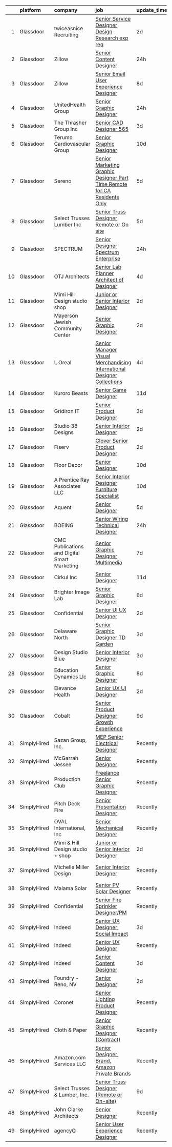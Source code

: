 

|    | platform    | company                                      | job                                                                                                                                                                                                                                                                                                                                                                                                                                                                                                                                                                                                                                                                                                                                                                                                                                                                                                                                                                                                                                                                                                                                                                                                                                                                                                                                                                                                                      | update_time   | location             |
|---:|:------------|:---------------------------------------------|:-------------------------------------------------------------------------------------------------------------------------------------------------------------------------------------------------------------------------------------------------------------------------------------------------------------------------------------------------------------------------------------------------------------------------------------------------------------------------------------------------------------------------------------------------------------------------------------------------------------------------------------------------------------------------------------------------------------------------------------------------------------------------------------------------------------------------------------------------------------------------------------------------------------------------------------------------------------------------------------------------------------------------------------------------------------------------------------------------------------------------------------------------------------------------------------------------------------------------------------------------------------------------------------------------------------------------------------------------------------------------------------------------------------------------|:--------------|:---------------------|
|  1 | Glassdoor   | twiceasnice Recruiting                       | [Senior Service Designer  Design Research exp req ](https://www.glassdoor.com/partner/jobListing.htm?pos=130&ao=1110586&s=58&guid=00000181ec141e11b2bde9c8b5e788ba&src=GD_JOB_AD&t=SR&vt=w&ea=1&cs=1_81e31d77&cb=1657523150933&jobListingId=1007993096743&cpc=1FDE87803EF93CD3&jrtk=3-0-1g7m187mqk26f801-1g7m187n82hs3001-f62953fa4d842000--6NYlbfkN0AIiLXtwtv0BDns9BiY4ItblantFozdL6jLmLxNvS8mvpg6Fqe3Yr-xSIwWveCjPvSXHZCClMyabefYk-ZllP3_mUYNcFJNCmRK4ZCYVOBO-qCX7nWRYahLVI2QMN3sxHMQsftuY66r4NJGe6Q6835tiX0Da1emqWt0B3-ISY9tw6IVCvyOqO6SPGgdIUAty_dJxWkMpVSK03NrVy2zV2CGyND2FIzQbVGgeCjOek3dvKB0L3OB3dUPSTPtIKZAuCb8EyLZziRd9jZ5UJDL4dl7J0vP5QhdheErFsANrs6pH70NvB3s5OaRyQFa-FsqEPPamDvf8CoNlUei5wnUxuCMWtBplJWQvkUYluGS7GpaUuPs2-C_4pCrnutOP-eSFr6T5Njz7D8CKiLeNCoz2YUl6Zk_xV7pryJDsKyeoemJz95Cd3xeFFn3xrqTsB2-tMMb-B6ccLzktWlc0O80Hu7_lbj65MyyGfORFjdoJzyE1sFQrGhrBq2pP5l5KoFWdOZY4JEQGL7OThFsM7tnhkRPFuPOXbobDPPugP1f37OxFA%3D%3D)                                                                                                                                                                                                                                                                                                                                                                                                                                                                                 | 2d            | New York State       |
|  2 | Glassdoor   | Zillow                                       | [Senior Content Designer](https://www.glassdoor.com/partner/jobListing.htm?pos=103&ao=1110586&s=58&guid=00000181ec141e11b2bde9c8b5e788ba&src=GD_JOB_AD&t=SR&vt=w&cs=1_f086bafd&cb=1657523150929&jobListingId=1007995109873&cpc=55FC80EBF760BBE8&jrtk=3-0-1g7m187mqk26f801-1g7m187n82hs3001-7e0573d96616621f--6NYlbfkN0ANMurRYyPEXg08u6OamUd1Mvhk-zhFSGYIZgoJR86UvQ_x0FKK8TrZZD49G3rLjS_PSCruCgnM4dWyi6jvR1FmFzmSxroOVF13OMgvq1PNPjRfutFFeH0vteTKpP84itE-Hf9b_YVYSkFAOIhUA5mZMeXTeUDIgcay0zGiE6DeOxEBk0yo8SBcfFEw4USQerLAj7KjdhN5FZTAJpRoPLn94PygTNDZbK1PNhz6qJDnKa7fg7Wzj_dUlT2O8lC_8s4Na14UJV-2C9otJJTKdh_3S5mhltVUZiYLFIOrXuqOnyDWncrFlSzwmZqZ8lNDrj4pFPRqvrYRyZLs8QOVxpf74oq-GBmDvYZbmygeRaD9yMt6ZAto7PjEJQq3MnysnJjxvXvwoE_GQKFJik5VYimntNCIYnnjU-IA7TnY1jd8heHeQjhP__IU8uuTn4oQpY3dCByrkNQXQw4CW_3RVA4mclc7kdrNB6oMfD4sWrdFD_q326uKcCKUbj0rHGhE5KE1srP-7Ifr5xgmVcbUj5WzHnrRdu7VloMaIAx1eS9M1sJH1dEyKN3D1wu4dVW0XF6BxRp2gVQ9FxR6lD8Ffi6l_gU39h8qfmMVziUUd1-dgA6AqjI4CL_JlXa9MbZeuS_fUCoBxuPFUrAeeIFLtREExt2ZOCJq7y7YeSqXRk_fo7BxAhugtQIU6udUeNZvU1swj4u1jhXnuTlOGMBd31zHJZqlwcVOpIB1NdR9aERQ4eOHBn-pRxJGZTt5WDYmZlQBDo-hNIttjEDbmpJU_BYXKdb7w2iy-gu0H5JgdL1zn5XHWM11ZPGh4jLerY6ih5jwrX32s_r9u5R8EWkQwyFXnS5XsDg_AbkFqvGHoGXfmnfQCmG9D3DAEVNFQ3RprTn1is42_l5SsPDVzlwYInuLAhb9QO4ujnzglVg8_--oCQ%3D%3D)                                                                                                                | 24h           | Seattle, WA          |
|  3 | Glassdoor   | Zillow                                       | [Senior Email User Experience Designer](https://www.glassdoor.com/partner/jobListing.htm?pos=118&ao=1110586&s=58&guid=00000181ec141e11b2bde9c8b5e788ba&src=GD_JOB_AD&t=SR&vt=w&cs=1_5416414f&cb=1657523150932&jobListingId=1007979080441&cpc=8795CF9063CD573D&jrtk=3-0-1g7m187mqk26f801-1g7m187n82hs3001-ba3f6750aa802f40--6NYlbfkN0ANMurRYyPEXg08u6OamUd1Mvhk-zhFSGYIZgoJR86UvYL2v6MoUqae-sD5DnU21vpJD-mHMN10xAyCeArYeS0ODQXUbUf_yi6sNZEGJvlrYvcV1iRwZ0I-aTw-APycus1CobGciV2sKUiOGCvaKMx38yrFcdzefNhymaOUawJ1mpNNzH-D1pbN8KwaUv_0FeNqRlYEfUsjLaHojlJUZN-QKStZnNk575ecM5EDlZR5g2xmjc3J8oikAf-ytj2s6KTKIMd8roGR52rWk1E8u3PLx6zpK8l86FmuSzhDi2bV0FkvGoyD-11TUEaO4isnNgwwh16izB08RwLKUF9XQfyP4V8kOZCecjaB1sxGgj6gl9OmM8DSppVF9JqQboWYZIHdhyHjWSAcH_YxKOQm7bTBc71AYquE1s6FYHDxCQPd0eBi5LuYthoI0Xn-gr8XxCjnJPBSdnGEba4jcNC0E_A6rzJlkc8dYG7B90zKrYedj-Ne5Ibsc2ok9kNcYFRgQdoNgmVEmUGPbn6JGK2alr7M29GYIGLK117pXg2_AymN104R2b7wErJ4BTvW585gXD6hd2ut_hZ30E-3uJ9bOTX3LbcMlVLnrXGwj0Hs4YCSccb6nSVc4gxxhkaXSZ2Fw7wn6IJ_S35z7ElSAVD_RdVPKVXgA7elpVUS1JjwuSLjWozm5xeeuNfsaQCIM0385YvAu1rNrmtpccKturY1QDnX_XQ_YjB0GEFe9TiK9c0RiqC2NXBcmqM96ErD0o1Dqoioim7RIF49XQD-QzexqXzKCIQBknJgZzr5KWGcOy2SJTnBiQaisV8_C10gs2JX1b2Hyl8C2nznlJ6BxhEc_CD86Od09VOHMkbuYyMmmYWjjzU7z_nMcOHIg6uHXf9pgCg%3D)                                                                                                                                                | 8d            | Remote               |
|  4 | Glassdoor   | UnitedHealth Group                           | [Senior Graphic Designer](https://www.glassdoor.com/partner/jobListing.htm?pos=120&ao=1110586&s=58&guid=00000181ec141e11b2bde9c8b5e788ba&src=GD_JOB_AD&t=SR&vt=w&cs=1_6d5b2a74&cb=1657523150932&jobListingId=1007995818709&cpc=C4A69CCDBB3B9599&jrtk=3-0-1g7m187mqk26f801-1g7m187n82hs3001-0d9ff3b9dafea6a7--6NYlbfkN0C8O9VKdOj_1Zh75e9_CvYhSsWVxS1Pvi5WUWhsf4w7FJvt2herunrAnbex0gfe-mghgo-0Jq2k1t6kMTmE-CS0oj-psZLybEzQgkEc8BSXvv59doTrqSlXGKVr-9rdlFLGGRjmHudtectPZsbHHduLEvYUFQvosUBdi3kzWxnWfWcNrOFd2t2jvx3TQuOt5MFPE1XpMH6E16QKiGLclBSYInIB4VN_U0LOdf0mVn7MUveU0heHj2VV65llzkIz9utlJdBZf1x197ZspBnz7mARrRM8s28GvgoL0W13o0reW53sUyjMqpmFzh-F7ih6IrAlBJDGE1pbcGnGYalUCUCnx70Zvm1AZ-TNhqJXaR9YvOdAi7q04pxgZOWR66I7GFnhj1gE0SwbJGQHB6DB2hrj2XOORAmfFCJAAtTUZsnxhTq6XJxy_oLc)                                                                                                                                                                                                                                                                                                                                                                                                                                                                                                                                                                                                                                            | 24h           | Minnetonka, MN       |
|  5 | Glassdoor   | The Thrasher Group  Inc                      | [Senior CAD Designer    565 ](https://www.glassdoor.com/partner/jobListing.htm?pos=123&ao=1110586&s=58&guid=00000181ec141e11b2bde9c8b5e788ba&src=GD_JOB_AD&t=SR&vt=w&ea=1&cs=1_da1c4769&cb=1657523150933&jobListingId=1007989723803&cpc=AC285F3A3ECA6BB0&jrtk=3-0-1g7m187mqk26f801-1g7m187n82hs3001-3b8b8dcc9bb92b68--6NYlbfkN0DvWTVnuqJ9oKysrVmy7ozcC-jpJp4U42s_Zqtva6N_36UBi8AbhR_rEqPt0o7a_ZSqRmlMQ7akYqrsF0dvPCOsDJn5kV68Q3U8qa3O7Z6L_4Mwe4PehhC6Bhlggso79AyK1ZgNJXp9YrkgFzOGi5_p6MhRYe6FolWvouAudwBfuqsK1WOmA-XZZkfDc1slgxyR7VrouZARHLG1h0Y87Sofw6SLu0HPzybBYnTPvP5swCbH2866vXxS2l5pycyAAd1IBxn5331JsPYNl_Y2uEJDEBdHhr3_CuNfm8d-_M9d2lubEilrfk3MDq702d_i-wtPKsxQC8EEIWLLP0M527uSU02wcLOiHikczr62aNCMG07tBGWxbcpqSfIyc--iqhqKbC6BHarIpLdAEMRwJYNl_5r5eFzn0SL4ZrqlHn0lNkBQHZPl3vdJGq_f5iZf_fVI4MhY15WGgPsq08qcJDMn0ru68zUR8mbQP9ihb5M6dA%3D%3D)                                                                                                                                                                                                                                                                                                                                                                                                                                                                                                                                                                       | 3d            | Bridgeport, WV       |
|  6 | Glassdoor   | Terumo Cardiovascular Group                  | [Senior Graphic Designer](https://www.glassdoor.com/partner/jobListing.htm?pos=119&ao=1110586&s=58&guid=00000181ec141e11b2bde9c8b5e788ba&src=GD_JOB_AD&t=SR&vt=w&ea=1&cs=1_06a8d05c&cb=1657523150932&jobListingId=1007974193731&cpc=01657B10174A43CF&jrtk=3-0-1g7m187mqk26f801-1g7m187n82hs3001-eda2bff1d5a5aa75--6NYlbfkN0BpMUiUEaMaq5bGDt-WHRww2LWSPAQWkAnqrfZ-QnBJSwUYTthFIhydXef3d2gCy2QMtx8ilO0WCP1eBDt7iSMirf9uqgIOesQJOlhKNN3pLOSwwKxfpR-CGkIdQcBv6LCpsWPsEGJTkFAi5AQOYYeNGAiTSdYEpIYuCLO2a_HsduTHuARiv-Qqx4RtHqy6YJUtGVfoMn0T_O9vT8aW1q_ztxSu8OcE7yEGjDKmiho4InKhVinJWS5dXObB2Snsszdhm9w-fysYbgm5oue__Ow2Cc1U1X2p1dO81glBT0HwuXaKg1n7FRZ65duvMkxCCfnHAFHPXsuANTPPA9sPX_CpMn59qlVGm0Rs684Z7WBFtfIfiiQpTH2qaFIO4K9OoPh3Esp3gKIRH0Zse0_G_WzMcl8KNs2h8Q9FHeDVlfpVOE3esNxCGi9rvnGqUhw95VcXpxrmBdFgefLfrHaV3s-VxWcaZ2b4-3dz7h4qIiaV6mvhD9rSQFM6ilcBcgVisRw%3D)                                                                                                                                                                                                                                                                                                                                                                                                                                                                                                                                                         | 10d           | Ann Arbor, MI        |
|  7 | Glassdoor   | Sereno                                       | [Senior Marketing Graphic Designer  Part Time  Remote for CA Residents Only ](https://www.glassdoor.com/partner/jobListing.htm?pos=106&ao=1110586&s=58&guid=00000181ec141e11b2bde9c8b5e788ba&src=GD_JOB_AD&t=SR&vt=w&ea=1&cs=1_46f3f33c&cb=1657523150930&jobListingId=1007985634958&cpc=47CFDC01B3F81FAC&jrtk=3-0-1g7m187mqk26f801-1g7m187n82hs3001-40c671fa3148f82b--6NYlbfkN0CvOeNjp4XLn3k0qM_T7iPcYCHAOtwX2zm7IpN2zDQyNQLlNaZWkEqBRrjuxyApmnEaO8G-Q4jUxbGg5sHk4_cP2TCDV2Rviujf8rXObzkq0my3QX_NGNAWq3dCe3kU2jOEuF_nKQ58vSxI7krOuBgK6sBtPnkm8cw_y_-ppFC54An_y4E3rFWZdo0z6CLC-B6ctA2rf5r0ceaq8EKxQHFYQjcbDB8tUEMIntNIr4Yd1JEnMHEZIRX_nu5OXz2bSLLRo794YcZoopWPUfYOGooY1PTIi20UtuB12Qf5SF8IorwoEDOWK7VNjAap8O-R0OltgJKNr1jOCjfWGMUBZ1MO3ZMi1ULL5HNyfTrmShOkaxh_LrfuxYgC6_b2MoJgwGPbcU7qG1Mb2OEp5IEfWPWcnaIXCM6eyzKLnWp7HeGy-iLA6owa6QLWcn7-q5jT_DsO3srDGqJ9gAAOTXbah3dgoOQr3a_EEkfIcgT8dLXNshh0HrSkdw9eTKXx3s1eXjtyWpbeJEaOm1gvNdjF_B3dzsNJ1kMiuThuquIAMUKvfkuvkA4EDjKL3TWnewS9VRw%3D)                                                                                                                                                                                                                                                                                                                                                                                                                                     | 5d            | California           |
|  8 | Glassdoor   | Select Trusses   Lumber  Inc                 | [Senior Truss Designer  Remote or On site ](https://www.glassdoor.com/partner/jobListing.htm?pos=101&ao=1110586&s=58&guid=00000181ec141e11b2bde9c8b5e788ba&src=GD_JOB_AD&t=SR&vt=w&ea=1&cs=1_f7c2ccb2&cb=1657523150928&jobListingId=1007985094816&cpc=222B2246370962D0&jrtk=3-0-1g7m187mqk26f801-1g7m187n82hs3001-a5c3f8b0e7056b79--6NYlbfkN0DXVxe0bUwbFl3PDGGse7aMqrdPpcpWmtAPPvmRnbASpa8qtBnPCZduvpHASFIRz6PG7XyAEs38rRhd6nNVDxLz6c-PUnm2qLi20tZJu1mLw7s2UJwfPgWWudFFr8hUOSG2_SDGm-JGy4FWAcukcjFwDFNjTRvNeNfQDAaae6SEdIzt7eRxaMot3UqmqbWIq1IbANLPgzVgwaUtrDcCwyg3k-6nXkXNTvF-rcxZO5PjA0A65mc7IwqVTXfZMsizN2RZhAKrr7xwzkQbsH286K-3HqY9vNH9wpk19QT2doozDQj8sRrpbEdrHG38-RRitUXME5gohf9ZBIRQGDUTe7OXsG0F26znRsd7Gv8sbDzJc7KvJJ1oHwVDcbWZHQ4C3E0mZh1UNObQumUgdirZSb2W9TroUmTmWROo6IpeScEBCf5EwVjxMwc8M-O6StRVQYg_o-qV7DkS0-pATMoW4Z1Jmu0HFalw6JuVb0cjPt3seXwhnDqDUFtL9BkFHuqrAJ8diN7ThwQCXMzYVWazDjhAlkOx9ZvhBWU%3D)                                                                                                                                                                                                                                                                                                                                                                                                                                                                                                       | 5d            | Wisconsin            |
|  9 | Glassdoor   | SPECTRUM                                     | [Senior Designer  Spectrum Enterprise](https://www.glassdoor.com/partner/jobListing.htm?pos=115&ao=1110586&s=58&guid=00000181ec141e11b2bde9c8b5e788ba&src=GD_JOB_AD&t=SR&vt=w&cs=1_a36bd6a6&cb=1657523150931&jobListingId=1007996140899&cpc=BC94DADD91C18169&jrtk=3-0-1g7m187mqk26f801-1g7m187n82hs3001-a2b3f73ebe6bd136--6NYlbfkN0CeXNZYxOzgf11O9-TFJft4I5QLQjKTqoL33Rtx55G7Tru_S0g1SuePqZ2GDkHfWeyDk_TeWIwZNxfjdV2TNjq3TUhmZyZKQQGrkDzhoji5HRySZtUd1CWPgngF52JTFBI5_0G2YmmFECIqR_6JUWxQ3K4ybcrIbtZfeXSMmhOEfzk3MpjQwgLOqeC5ZeZm7Dqyu8_hoL5Y0XNxLUzBh3ghPLP6RoBE2swLPZ1fi6VOJuS9OyNbCNjCfkbxmrvRWxQrWoSf23qA75qu9uH3w6j4Bg2gvYI-V-5zKOtFRlEKgjnCI607Dhhduk8vjTulA8m9R977uXa2ntzUZnpNC-Flc2GhNf4FeBs6U4fWtXkACM31nI4Re2hnnOuwTwoiqXhUqxvcfQrmbO2zDF4N7fUoPPrPCVyXnJOjNhI__k6B8YMe6_hAHze3rNQ8phTwwG4%3D)                                                                                                                                                                                                                                                                                                                                                                                                                                                                                                                                                                                                                 | 24h           | Stamford, CT         |
| 10 | Glassdoor   | OTJ Architects                               | [Senior Lab Planner  Architect of Designer ](https://www.glassdoor.com/partner/jobListing.htm?pos=125&ao=1110586&s=58&guid=00000181ec141e11b2bde9c8b5e788ba&src=GD_JOB_AD&t=SR&vt=w&ea=1&cs=1_d0bee24d&cb=1657523150933&jobListingId=1007987224222&cpc=74FD5BE86273CE52&jrtk=3-0-1g7m187mqk26f801-1g7m187n82hs3001-f1c69911b81cb202--6NYlbfkN0CmZg4QSKlnAlBtvZLeWruftUSSM9GefCzQSlLn2TA7MEL_GYA6XEgAnj2xTUD6teWpNb73O3xxMiPafbgo3kscxrLDSuvW0bFVg9IFcWIdn_8yDOQ14PdtENa41yVGFEsm7SE9CZm44wvi8-cxXaLuAkKWTsTBvDYczObJsi4jE4cp-ayrEvD4UPUSoZa8gzRy38uUsMGiTmuncUJdP3dvXI-Xi8XMulS2XxhUn5IRY0pzA6O5iNXgVZ8Ym5YQl3a7AfEF0qFFyZSjZl9NCaoonvz3Wedt-ONqXUxmPKo6Lik5gkwfylwswag_QFlRH2fnOVGq3D7Qhjxl9UFKZ0MSRLD7aMFXiqtxIFXXHQaxJs7JGt3VibW0JRnBQEj2zAhruzXxNMQWfrC8pxFC8DXeuPr2hCpeNeaSnqyfs6rgB447HT_YNRuObwGjZseV3FMjpZiIklQ3aoucjUT8nG6pPl22qY6Y7kXRVLY-MOHoAuiGXwG7uet1uSUSVqTcL2KyKRP8A3gCzOkIhrXMXgw1h0PB3AdtKQ4%3D)                                                                                                                                                                                                                                                                                                                                                                                                                                                                                                      | 4d            | Remote               |
| 11 | Glassdoor   | Mimi   Hill Design studio   shop             | [Junior or Senior Interior Designer](https://www.glassdoor.com/partner/jobListing.htm?pos=114&ao=1110586&s=58&guid=00000181ec141e11b2bde9c8b5e788ba&src=GD_JOB_AD&t=SR&vt=w&ea=1&cs=1_d8ceb7d7&cb=1657523150931&jobListingId=1007992917353&cpc=AF1E4A3695F490BE&jrtk=3-0-1g7m187mqk26f801-1g7m187n82hs3001-dc48009d15c75b81--6NYlbfkN0CHpSnjIPxMtekS58WZl5Olhjo2iWL5RjE_Boe0ccr3Fsq_ZiJFoxf9OKk3E1n3dxEL7B93y3MW4bjpoFsiNrq8a5KZMqMxFKA8oHdiMbXEN2KIXyuEMDh-U18PovctxrdxePan-6UPsIPgi1sxm5p9RMx89iNmAPhYlHeJ9gs4zvF6AoOvIVscvng3A4iS0rJC4CP6RfI-WOBC04Sz2xYckW745b1SS7blfecz3jYSJVWNWryiaPT08LB0iDNbt1crIywpiOJuAwx8oV220e-l4ltSot5ippceO4Gj6COT6F2K8VUhF5l9YS1LWReLyMj-dli9aSGD68CNNigaVO5u-30p7Bv-0MESh23uLPpRQ3amiyV0xNk_kr9OPFX1_y7PYsVhafvqwzNgGCdUigOJhbmgHzwZhu-NbYQg1PDaJT6mRa-mN_H_PnnoFLHfrDun8GgTyqUTYWB1GkpoW3eDEK7P3ki2RzVyRv-vQ4KOAkyhTDz_YjAN14C98Ys8VACYguq7Nc_pcw%3D%3D)                                                                                                                                                                                                                                                                                                                                                                                                                                                                                                                                | 2d            | Westfield, NJ        |
| 12 | Glassdoor   | Mayerson Jewish Community Center             | [Senior Graphic Designer](https://www.glassdoor.com/partner/jobListing.htm?pos=116&ao=1110586&s=58&guid=00000181ec141e11b2bde9c8b5e788ba&src=GD_JOB_AD&t=SR&vt=w&ea=1&cs=1_c7686897&cb=1657523150932&jobListingId=1007992919183&cpc=FA84DF7EA1EC2398&jrtk=3-0-1g7m187mqk26f801-1g7m187n82hs3001-fe1b76a411f7e3f8--6NYlbfkN0BUpRorqsI3t8DqMdVXepzKvt7xEnvX2J0kZIReS53NFj08RRueoQbZeR8bRfpSO5Ys-_SNAXHFmTwngp6BZlPDGH9yLoIB5wjkpIzBhF3dr0nx1QzIXOI1rdNj3DOe5vOdpKEKlHkSRc-hvjJuNOYg8-rTEkWTRLMllu0VwXl83I05SykbpPhHML472N-mqe9pHsOme8X7RWPCr_gLGADcRyc2y05I0WSslDDeBy9NZegYfGdMa4vSF2H-s3C4CgT8w_qGexwYI8otHtSAa3mL9GzNk3wGxPnJ2grpK9rNvyYUbc-PUCLXE_L6r6pDK1I9NvVgXX-YxGD-Sdw5ZV1YsL6YhBCbQHyRC1ZJTNRRbMDF46tnoCWzuxYsXmHJ7ZxoGhLYI_cudPYZSD9FSc3MUA3xDqmXJrC8AEVe_UZVUvbpQxU0VjvIXlfxWpr6wTNi8eWLXJF6yPj2UyR8c6APZZ3MPvgXnwlgftkrq4a_hEnA5L7AdKEx8uMrqAK4jFQ%3D)                                                                                                                                                                                                                                                                                                                                                                                                                                                                                                                                                         | 2d            | Cincinnati, OH       |
| 13 | Glassdoor   | L Oreal                                      | [Senior Manager   Visual Merchandising  International Designer Collections](https://www.glassdoor.com/partner/jobListing.htm?pos=117&ao=1110586&s=58&guid=00000181ec141e11b2bde9c8b5e788ba&src=GD_JOB_AD&t=SR&vt=w&cs=1_84e75336&cb=1657523150932&jobListingId=1007987996524&cpc=F41FEAB56D215062&jrtk=3-0-1g7m187mqk26f801-1g7m187n82hs3001-81686c3843dd23c2--6NYlbfkN0B--xwTx5z5GtX4kwB4PKln9ei78TGhUZ0jXbBonS0qzEhzYeEaBt0GkTPTcdrr5MmTo72xo09vQawouP63GyEP7VGy3QF8EzTOyrqBortTYXS_q6Swdm8NJs7EW_QtXQeXu7nk6-IVHlIBgxJ6KMTNeKrbL9cvrxnn2ius-HS-M4-04eNulGayhOYqHYoyigiKBM9tkvr9SLEwhx0yjD87vU26cDS00y2b3sR5gpf9IAxrai_GS7sU9R_VVRxxKCZ-X2_sHyuNVT1kdSrqjylJn7CfrEqbADFK9jj35i1gccWmsD90U41f94XdVYIlMo2980e3S7axb7s3l0Jpr85Um58XbA7xoPAJV4n_7l07u8MvgzrFLCF7XOl-ob9P1q12UjkjND4X-0xrTFWurGmpJr0q4ioL43CFRe3knuh-V2t0pF9M_CEhdiitE74aTarGSCnceLA4KKGKPgm8J1o3C73WEYFSubVyDq17qeKlvlcfw__34r_WSU0QBRjLvT3_Ho9OmqpJ3MZBmFq-5tOajfgXHeYcwVSCCRAOgNqJrnEa24wiAjIWHPLH3Hl0tEUP_au9OgAflbaW5aL7mEr6)                                                                                                                                                                                                                                                                                                                                                                                                                          | 4d            | New York, NY         |
| 14 | Glassdoor   | Kuroro Beasts                                | [Senior Game Designer](https://www.glassdoor.com/partner/jobListing.htm?pos=113&ao=1110586&s=58&guid=00000181ec141e11b2bde9c8b5e788ba&src=GD_JOB_AD&t=SR&vt=w&ea=1&cs=1_54b879ae&cb=1657523150931&jobListingId=1007971724039&cpc=CA5E2B5B7F82281C&jrtk=3-0-1g7m187mqk26f801-1g7m187n82hs3001-a6dc2f60a1ad9c31--6NYlbfkN0A6-TiqeNdvHIx0YgZDHkIqdqx-VJlTCBFJSr9vX0DOV25bhDNPAFjNj-18GaGZQXht8VDIZpYa0rSWu4hlE8JRlpkOTxB0Onril31KL6pttlosqNCOoMvBzJvZOjkAQfpNNjCwOWRN4dEPKnnHIHL2PuG1T_asC7Iff_W31K10UBOWJtON068eZ3pVtQodcI7PH7fHuwMfYW7DaFin_20d68QDUoI5TcYKCwPVOzct_v4i0b83v7GDV5Xnw9vZnrt-RXtusQPoh2LFRJYDj5hecNpxJ7aCYjQiMVsrxXWdvKqZW24x4kcsPYzTgdwPvLpV94Db23BwgtCb-6qKv7p4JMAkKT-wB11Z59wNXyIHnytzjQyUesf6Nn7mLAPxepPck9EQEjD5YXC4RXOYtbQOVKuPj2V9DEgxkfcRdDmw13bHuFHG9yayCJw6A42kPgndk8ywhynPC6RxNDzWkHHtYjwA0NI23ldpJD1y_CiXw3LVIa8INKxXnj6ZH-qlwTw%3D)                                                                                                                                                                                                                                                                                                                                                                                                                                                                                                                                                            | 11d           | Remote               |
| 15 | Glassdoor   | Gridiron IT                                  | [Senior Product Designer](https://www.glassdoor.com/partner/jobListing.htm?pos=110&ao=1110586&s=58&guid=00000181ec141e11b2bde9c8b5e788ba&src=GD_JOB_AD&t=SR&vt=w&ea=1&cs=1_2f39a24a&cb=1657523150931&jobListingId=1007990188289&cpc=AC285F3A3ECA6BB0&jrtk=3-0-1g7m187mqk26f801-1g7m187n82hs3001-a5bba3c036ae9ce7--6NYlbfkN0CTHA6cd59lXtQJ-DuZtBHQsSjOn019HaVEc20FtZol1_8bPJW14iotuMuGn0biAaGjGbWMD1iUwMfsFXl4HQjg3EEvJbTzHhdgWMBzU2H7-h0aCVTT3-BPRTV7xDe2is1V9irvKZmKCCujEF73l3WZ_e41-aSlrfOCVT7gDsqUffF2BwNopwxkK7vQE9xQPSEIvblk_wxgnPltpR4oAM8WuqxbuxhNXDJcVIONu70PZyUTAHhIwqV5Mce5_PVAcar-zuGneALjOOedNIn4Cu--QpWYwPyy0uY7BC8EKOmExg-Xg5g7ylmgGKTSQdQiCqcTg3H4iNQuO_AurfWeJHkQcMPPJSeBEe7du7sWyd6Nl0pMrnH57Ox7majfpMMUXtZs2NXYiJFxhRVmN7xyhStPmRhscug9L2REtJ3g-jh8XpODC-QgvUk7_6-cwrVM7GwxczwdXlZAVSkLqwkvGdlx1SJVPssmogwRj-JdivvtChKedx4PNzFOFeoDnMIkg67ZlDeUwsUsGQ%3D%3D)                                                                                                                                                                                                                                                                                                                                                                                                                                                                                                                                           | 3d            | Remote               |
| 16 | Glassdoor   | Studio 38 Designs                            | [Senior Interior Designer](https://www.glassdoor.com/partner/jobListing.htm?pos=107&ao=1110586&s=58&guid=00000181ec141e11b2bde9c8b5e788ba&src=GD_JOB_AD&t=SR&vt=w&ea=1&cs=1_484529a2&cb=1657523150931&jobListingId=1007993446708&cpc=A7F3504187526A66&jrtk=3-0-1g7m187mqk26f801-1g7m187n82hs3001-ce9aa36795ab718b--6NYlbfkN0BKgzQyzTF1Q9mOsR1amaS-juVGLjHt5Cdom-gEF9y-xXA6Fo_jfAgLnz52yPrhuEqTSFdCYET92aVxIZxW273xaUTMVzrSDWDPOYCh2VDB1C1CZbDD_uiYd_uhWbRvHBiiHb9Xl43_pMmf6qrJ38RtMR-pK3m6FM6XR8GvWOGIO9oYICq7AjlpCn-fQUFj3JOV9I_5_gzh3j_he5P_ZWLGxoSMZZwQABhnXK29EYiOBCyaSOVlx1QrBKNMV7Ao39y2Yv4G9YL7oGdkloXmb-BGKJA-cyl-TeqvZnO3mUig_m9u3ZU5B0SLiBW-fEosL5QBEgCmlFUGGhCmhND32OYx9xL-PJkm54x2Mp9K6opgrO7wo6pooTARv4En78pd_a_1G30aaayyPCpVoh1NLuKmhSHgxUqVoQIPyNPbPOmRm0QF3KGZ_jPEWr1-26-pGCpxr3SREY9wZbptMiuzspy3E6W8Xr2Yq_ef8BIQPmfhqdu0VOmdtI7TuIQVxdiAeN-iMEkwHAOMVw%3D%3D)                                                                                                                                                                                                                                                                                                                                                                                                                                                                                                                                          | 2d            | Morgan Hill, CA      |
| 17 | Glassdoor   | Fiserv                                       | [Clover   Senior Product Designer](https://www.glassdoor.com/partner/jobListing.htm?pos=126&ao=1110586&s=58&guid=00000181ec141e11b2bde9c8b5e788ba&src=GD_JOB_AD&t=SR&vt=w&cs=1_f17b46fd&cb=1657523150933&jobListingId=1007993158300&cpc=B101C867B3EF2D75&jrtk=3-0-1g7m187mqk26f801-1g7m187n82hs3001-9e7035e971a28beb--6NYlbfkN0BhYylDqghje0ff2KplHg9yv97rDOpeEevfMVEZYorIBO2LkzvsEykBPUFpPyIBpp5aZmcekHD0WTAh_ieuD6AwhjQdQjHXHVCoyVJomMe8HjyNd37yqWZ8dTvXnx9zoYhzleR61yxFRqyPKos-ZL3z_k43CMLzDqhfOjDcHTeGXDSu9XX728hw_H7RU7v5VtDLfO2c4gq9rE2-wgvkPEmEN0nwa2_wuC1DteikN3DJYiRtAQI0tZOl7Ma3mMewsn-efWlh1VoRodBXnED1vjDrj5COeK1EDD1IWDBpazmoJQRsLOCtbzLxDsI2RqH-GVDd_z8KyN0fUV7xSsID1ECO1OwJRxdNkBw1Bfuddj77_rtVbss2KGJ5wblI1fIPNj6EOSJimKz7PwHYFNnuEuBNTVFg2nH2VeHXLLYZwxaqR1BcJFimN0PoEz8MZaHlLOaoRlPAH7auhJDl7-Z9-sialCXf32jLdXPlGUpxFVtB0_Phd2TKjB13CxHht0FLEeSMjXkZpr13dk7QDxLguCp6PpAzfNG1dAF2mStsqgqhAuzxYeqfZbXTcrQXvp20I5AX7nbuOqJBl2NvBUY1tXe9)                                                                                                                                                                                                                                                                                                                                                                                                                                                                   | 2d            | Sunnyvale, CA        |
| 18 | Glassdoor   | Floor   Decor                                | [Senior Designer](https://www.glassdoor.com/partner/jobListing.htm?pos=122&ao=1110586&s=58&guid=00000181ec141e11b2bde9c8b5e788ba&src=GD_JOB_AD&t=SR&vt=w&cs=1_851fda72&cb=1657523150932&jobListingId=1007975235449&cpc=9DC6E4D8324653EE&jrtk=3-0-1g7m187mqk26f801-1g7m187n82hs3001-ede8a7ccd2766f18--6NYlbfkN0CBbrXaEtsGLlTSL3-LPSWFQyIKmlQQD2OIU40crYCr6AfA2pbi3P2M5UHUVeGM_b2Nl7kLO7sqjOG4te2mtZkZILikoubhKTE_1HTf52aLsfFYwVtsCvG4fMnPTItoag3VOhLN_14uieotipwZktXVp7kzpqpO2OEGMd6-Q9DqFCLgHcR1kcLRzSLAVtm8cD0SEQYDcaVaj82ciTznzRSozjwvF4PhNMVn7IxIO9j1T9YiQ0usNG2hUrLYCTRoTNL8L_iVxWuqw52DOFt6FtEfC1Zt5-OcEfwVzqEY2v1AufcERFZnZoPPsyyT9jny1CT1fM3ss6w7t95WJtbMJ51CM_GDz715EDmDJ_zUBLriGVyeMDitxLovbrTmA21IOlZcUJjVuaB4BvukoQuy7d0Uk_ck561JVdDY9WWsjAvtwS4U4jMJPNRd4Iuv0NJXjYaHOGkkrJI8UFY6VcdsgyEycH9kfMOBfNxVyJJ20QYGl89mxveEKWCmnCcetPPcLUhlwEQwWwR9oYB-hrAk8EE8KIwhKsxsGCuI6PmY7TDpu1o3dD8DoyAi8xhJ44PdHBXutQWKbpeTXZ_LZGPil5qUZgeFPZVm8sTRDnNnKAu39Q%3D%3D)                                                                                                                                                                                                                                                                                                                                                                                                                                                        | 10d           | Lexington, KY        |
| 19 | Glassdoor   | A  Prentice Ray   Associates  LLC            | [Senior Interior Designer Furniture Specialist](https://www.glassdoor.com/partner/jobListing.htm?pos=104&ao=1110586&s=58&guid=00000181ec141e11b2bde9c8b5e788ba&src=GD_JOB_AD&t=SR&vt=w&ea=1&cs=1_243c712f&cb=1657523150930&jobListingId=1007973019624&cpc=9976A29078DAF2BE&jrtk=3-0-1g7m187mqk26f801-1g7m187n82hs3001-38896bb35f065508--6NYlbfkN0CPEiJEzZq4I_K6S6Q9VC1QMfIsI0INZ1UYi7vjgDL48do-bvsq3-GMC84_pDRBNdxbf50J7D-6vt6bgzLxpkoigyeCYiAAeRdHwArRL9s-J4B_GvjRc2QvEr4CLAxCZ_SCjD4R34CpQzcugAyUaRPSVtnoEF_svL0CJtST1UFZoFK6qs7RHVd_lSN6m2SkpR14o5O8mozcO2v_eGpWREteC8UhM54OkyrfzKz2IOQPiucrjjAtxoJ4_MsM9Fo-BNe11VbupI5etu3Ohp4sxfqIhVkwIgxIXextFLp4ACxPXkmTNOyrIzhKSx-he-ULxLMP-rq9SVLY-ImBPs35MekIADuExUzh36GRT1sED-zrbzzRVIDDHwp_ZSjsdb9dHnZCnGNDzcoTB040SCOgm4xOXaG6YxQAkW2jLAle8orGx4OgTTti6VgiiMHGDEdVHrBC7AFVA5ck1AV7Vsdl_WKvX4m4kTPo4y8g4v_VBcpJDJetTuyUFac16jG2FNyBDl4ht4Pl3CrmG4QWOMvNssOFFuj0aP2jhCe4G-W4vlKCCg%3D%3D)                                                                                                                                                                                                                                                                                                                                                                                                                                                                                     | 10d           | Washington, DC       |
| 20 | Glassdoor   | Aquent                                       | [Senior Designer](https://www.glassdoor.com/partner/jobListing.htm?pos=128&ao=1110586&s=58&guid=00000181ec141e11b2bde9c8b5e788ba&src=GD_JOB_AD&t=SR&vt=w&cs=1_0035f545&cb=1657523150933&jobListingId=1007985726472&cpc=32EE424DE2B657EB&jrtk=3-0-1g7m187mqk26f801-1g7m187n82hs3001-5eae8d10c3578c10--6NYlbfkN0DMrcEu7yrtATojKJA7cEzGQ3FdRGWLh0CZQInL4ECGI9gD0Wolx9R2EDT7B77c2cRrcg9sth4dYrRwWPAyJ27XhEM21f7ynAe-vBJ_h2PWjhvp0Y9heGLq-RqeXb4JcID4GIbRAS2sE_NxBKoiXDsOxoIfYVSguOfmYXTS1JTaEEDn3qHcIY7IMyrq4H6tC2a09Q_qb6ntFXO4Uh3-5WIi4lnJh4JIcome_PkncNFVV0hBdTjB0KVBxrH9zzUhtUKCX4ZWAUs5oqrJwYfM0E20nOkv-l4i6sCA64pz0cQn4bYBircQ-k7T0K0TKRigWFVrkNxITFLDax4nne4WFrOuJEy23RYxUDKUHIj2vGYUejHBmuVxdcmnceXcnatjaTSjKpNm_MliZFtSNpcTKlN-V0_CRzYGfbxsdGZIjtRWVzpyEDmiXNdttCjIuTUNDSG8igqbZA7lJQ%3D%3D)                                                                                                                                                                                                                                                                                                                                                                                                                                                                                                                                                                                                                        | 5d            | Remote               |
| 21 | Glassdoor   | BOEING                                       | [Senior Wiring Technical Designer](https://www.glassdoor.com/partner/jobListing.htm?pos=109&ao=1110586&s=58&guid=00000181ec141e11b2bde9c8b5e788ba&src=GD_JOB_AD&t=SR&vt=w&cs=1_eb1c1d91&cb=1657523150931&jobListingId=1007995997629&cpc=AF02A54CD0F60729&jrtk=3-0-1g7m187mqk26f801-1g7m187n82hs3001-66ce2f7b65a3cc0e--6NYlbfkN0BddK4H-tsabPiX3BvkwhvbvP4OkLNzlRX6egXJy9Hb11ERhvpR4KXHxhlaUl_A2YSX42tj_lsNeVoz4Cu-S3nvXECPu3hovsaCPllyfaQu5w8g-Z5U_Z23Opv-IDruJOeKtqs1BrpHSnhipXGRXl2X-u1s0Npnne18xJNjThvFr242bK5EJBCQd0FFIyUKP9VS50tqiLsY-3ytEPK-12d1WyYPR79Qw7ATn7hvCgFcRknlM9rmQJT1DelT7pdXq1WxvXzAEYKiJ7c-_buQrLdpcH7LW4VBe0XG9hYbnPlqAdiYbB23kAP83Xz4CPDnGUhNPTs240iCQC5fVb4fnMijpNWmuM6SVKJGYSAxJoEjcT5K2dj_2vVP4DQhGPYkU9kHAP76f8M1-lXtWX-MhRqNyauR_HZ-ab08oSrOOpg7awynI1cG-pTO4ASyNQlK3QU%3D)                                                                                                                                                                                                                                                                                                                                                                                                                                                                                                                                                                                                                     | 24h           | Tukwila, WA          |
| 22 | Glassdoor   | CMC Publications and Digital Smart Marketing | [Senior Graphic Designer   Multimedia](https://www.glassdoor.com/partner/jobListing.htm?pos=127&ao=1110586&s=58&guid=00000181ec141e11b2bde9c8b5e788ba&src=GD_JOB_AD&t=SR&vt=w&ea=1&cs=1_373bf00a&cb=1657523150933&jobListingId=1007979937669&cpc=217C45A42544DB93&jrtk=3-0-1g7m187mqk26f801-1g7m187n82hs3001-b9b04ce63b34fb34--6NYlbfkN0CMyEDd4LxQJeKhv1bSjcBSdLJIcHE0pA6noQqzACEOnsqPoyIW-wpkC0tn_yIx2wNMjyEi7ug9USHe8gzDzIsrtgl9v3iSaR_9ZAGrQkeh2UsP1wc-NdmyDfv9LbMYTgDTDPnrNoJasmzELmVg2UhbG39d3d42JX4cy6z752G2qxKHJbIkfHOgAZwkiXk5XVv6ZavzBWMjnGmBBJ4GJjF8vXyqjjG7NHKODnBv-8dSHZ0fUrYPrqMjphaiHN6LDi83lGjUBkpPA_aywMa5BSFtIjIeqlGN_D7rpY_if_D3aZMaAjEHLoL1KbiKP28DKdXDP8a8o3Y5MisXIp7t0GbfLxlwEIKzUiRXCVz3j0mpgDytU6sX08N6R2JebH9d7ohSQo5zegLlRpdrzn6Q8y3RMpZwsb_Txc6N_q15_FPrEU2FXOtS69pv6XQFd16mrNS2oEa6L9Vk7wCP_co1WrLl2o6l_ybkrLW8-uhc30xrsJeuF6CEP4cl5ykYQ7ab7JWsJuGMS_Unbni52pw6wHOQ)                                                                                                                                                                                                                                                                                                                                                                                                                                                                                                                          | 7d            | Chattanooga, TN      |
| 23 | Glassdoor   | Cirkul  Inc                                  | [Senior Designer](https://www.glassdoor.com/partner/jobListing.htm?pos=111&ao=1110586&s=58&guid=00000181ec141e11b2bde9c8b5e788ba&src=GD_JOB_AD&t=SR&vt=w&ea=1&cs=1_d7486f29&cb=1657523150931&jobListingId=1007970957020&cpc=24589B7DFBADF147&jrtk=3-0-1g7m187mqk26f801-1g7m187n82hs3001-5c56157886dbd5ce--6NYlbfkN0DMiFM2DFaCxWVgUXAQeV1PT-6RmaTIEUC9UBgdAka0feZ64DE2OCVu-GP07wVGfbJDcrXJPzVwHapFtiY2ZcEjZE-7rbnqEC8BA4ubnwp2LnjT24OoMPMWoPECJ-KUA3RTJthSTEwqsH5Li9PZkBVzustqNhhtzIveG_4Gqp3mXPCdOVcPc5AkEkljmjdWcm6__iKeVSkzibEVPul-e8Q0Oj5R1qg5f9FNfI4pJftkC0j5Gr117kAyoH9G4slwipfG7x_4IuwPo19rAnP0WPPEtjTM9sFpMvoeaM-_8Z7dklk-0RN8tdnH0rDmmb5BCs27aAWf_Xdo9EniiGZ4lAOeGgN3Z9lsh4bBQhPiflEJgOmXmzs98kDEah2nqtGFQj5lCdo1kqyvS8yEYP8rV9wC-mU-Lo21U16k3fX3-B4nbSl1TssspPvpHMUSoKdbxzl-65s5SfSX6AolMwBs39PCWXPEviRLY8cU9d9Hy0GJ8kNlw2QwAWaakXlVZ0I-FnA%3D)                                                                                                                                                                                                                                                                                                                                                                                                                                                                                                                                                                 | 11d           | Tampa, FL            |
| 24 | Glassdoor   | Brighter Image Lab                           | [Senior Graphic Designer](https://www.glassdoor.com/partner/jobListing.htm?pos=121&ao=1110586&s=58&guid=00000181ec141e11b2bde9c8b5e788ba&src=GD_JOB_AD&t=SR&vt=w&ea=1&cs=1_9915312f&cb=1657523150932&jobListingId=1007983376742&cpc=BC94DADD91C18169&jrtk=3-0-1g7m187mqk26f801-1g7m187n82hs3001-628ea141d77d222c--6NYlbfkN0AO-lx13pzomzdSppJUWL3QXsQT8oyFk4U4LWH8QC50CrDq5yYFSZNdaU-brGhcBwE5UtQDDq3ntwdjmz-4JTTHOyivHs3T_S7xWIP0-plijRNTpcxtQfWKk_eveaQBtHIVAUARux6TWZ2fTj07xtOcVvb2v_2ycDKwqjTu-tlyj5LEFDMVit_4FzfrOiMCy9WRzdfIDpLU-yc57oo7tzcd8KoSfp7vhzJxFHJxIDAziL3ug3hRxqpk4rQXq-W8Vo5lL9ehGth3vCbFyBe4hqOhVCfQnrp5vrAKY5Di0SyTs79xNB6-e7a5PD5U5owc2d7fYMSTNdlkcU7FnWhYOoMQx16pObTg4IfvNaoYnAwgoLISItCvdAb7dxQzJxZRrdHgnAGdkPbOGTI_5F7ZnOdW7dbvE6hj4iN8-hcG_EFzxUx-0SBiAH_c1RMWLSShL6eURV2YzFUjTLXAgf1s-LVxIjA05RxM_KdOXm0W3RntDi-RSX06mTa1Yq2AEc-4YwM2SJLvP82Oog%3D%3D)                                                                                                                                                                                                                                                                                                                                                                                                                                                                                                                                           | 6d            | Fort Worth, TX       |
| 25 | Glassdoor   | Confidential                                 | [Senior UI UX Designer](https://www.glassdoor.com/partner/jobListing.htm?pos=129&ao=1110586&s=58&guid=00000181ec141e11b2bde9c8b5e788ba&src=GD_JOB_AD&t=SR&vt=w&cs=1_ab9fb93c&cb=1657523150933&jobListingId=1007992925236&cpc=6A22310A23505C64&jrtk=3-0-1g7m187mqk26f801-1g7m187n82hs3001-7c99c5155691577f--6NYlbfkN0CmLsFuTG-Ej8G0sTWg4KNwc3UvEAXcDWGMpq3N_jA-GheXRD-rgNzv9701XGYkYGxmcIhI2g1wxNhxpZtm7a12gfc7vrtCKPyK_Cz0UkhKSPGXipxpr7KJzHg1HjyOqC6Ew8bXHCEfu9sugLQTLMLgWek8W2kR5xUwDyXZ8LQ1dqpG7rislAXrAUVMaeZi-gf1ex1faGqluYOGsf_3GYZokxOV-lchoaohwuiXem5I3IcvXQHgC_UBZVPlg79VTEhlhtEJBWlMv1YpK1Jv5zcy5BsjxFvkt-mXAh5c7AMmumybe9kRld-qhz9aXtfwXH6ULCWZDJU51lD6o8FwN3wmEV2WWwPvu4z2CO1GLHXzJEH8ZCBnzkwJUTOSSt38dMLsqhIrgReDr7-ocAGOYxkmJm-ZOo18j2V16XCxmFoOyGEAlpotYSkkUdYD9OCBTasGLzraO4Nga7rO36G_OQ8VXQDd2stF2ZVN6awfgnsJLjX32rlXvve2R4G4bq67OgkymHyQy8UYxFKBoF90yuFkK4AP8a_mwxPiYPHp1bxVNJKq0n_IsIxdhY7vfdXMB60RrueyNhPa0TaPEkux1ZAtfM4kc2CcbQOYbmxhCdYuA0X7QrKijkQL_5_tJ1hUcTg%3D)                                                                                                                                                                                                                                                                                                                                                                                                                                | 2d            | Castle Rock, CO      |
| 26 | Glassdoor   | Delaware North                               | [Senior Graphic Designer  TD Garden](https://www.glassdoor.com/partner/jobListing.htm?pos=124&ao=1110586&s=58&guid=00000181ec141e11b2bde9c8b5e788ba&src=GD_JOB_AD&t=SR&vt=w&cs=1_2f301f18&cb=1657523150933&jobListingId=1007989485966&cpc=149B3D5996025BBA&jrtk=3-0-1g7m187mqk26f801-1g7m187n82hs3001-8405b85b4e17adb7--6NYlbfkN0CT2xX8NRzQAkc8Ae3-QEv0uZkBdcnnO5nQWnWHEoOjGSWBiR6WZqIlDex_8PPDsXXWHhyVjxqc7WSM1G7O6xMwz5I2QxRyjQLoXp_WycXi9hwVyOXvP8AOdqjnndE6R4Lzz-ejR7dWCV3AEKI4dAaOg4OAnoI8NIJmiCjb8lUazHYsINJLTuaq4rrj-lpebVAgWfPwXft-LwA3hePm7lX1-UhKtzWC_bQMu-srkTC6DSQ5xUcIJPspCvSR-zejrOHNSIRKMZ4otQs2Ds7NewoGo7c4LfyBh5QkExZ0SnQG5MjUCeDtA4YMZhDMP5gcOXZ4G65oEFSVVnoS2B0CI6N9zocpTHz5OXNn5m5BoH0VPUX4TOULTqWg75IDy-qe_AhjOCKpFxpNYHg1IZSwiBmNToCeJM4pnA5PBt057wrz5jkPR30DRhmueT3KQ8b2bcHsDoeoDwkPIoW8Xp1_nyJ7pyOf_TJe_UiAQqJvtndrkVJ7zCCHZBBG8XUfl_gmV0m0eI2co50B15_jbwe-xJH0TSQ2xr731BQj1DM8YL7cZlUW9kGiwyMSPNrO9-GVayXYwMkNvofm2tGc0o_ndjZILZcof-RCoMCBAUKxg_n5dJwHfl7mitaoD27JNiJ9zlco0u-y_CXfarntSt-uT3ZiEICmMuwf4uAyazci1EDe7AbtKNXrhfAUKgQ793AZR65WnOy7S5O9EWN2UKpnpX7-XmhIOpaKfhv86iHE8Tarmog44ox1GvVPhsJ-toyHXYNPg2uhhU54Md2r6hnRdnnSDyjK8zeQ_BeIiciRopGuMCG-GOkisx4s65dmasAdV9N_TglVbYC9mfcm_zfJsVUBpslzfUGLVNWLOGeLkjtkCZbPiTbY9yPAey_Ppnvuqnl6c2LIUR_7iVNTEtmwmvyAHznCTjmeN7FRksEWP5AlHoHUU-Hx1RK-ulmGOxtPRNssBD53fE4Xzh--KMfeJerakXlmcY-i9it_7m9iOeU3WLhhiOo3TCc04omkzEvhmzBo6VnFBUklxJ8Xb30W6nFx) | 3d            | Boston, MA           |
| 27 | Glassdoor   | Design Studio Blue                           | [Senior Interior Designer](https://www.glassdoor.com/partner/jobListing.htm?pos=105&ao=1110586&s=58&guid=00000181ec141e11b2bde9c8b5e788ba&src=GD_JOB_AD&t=SR&vt=w&cs=1_e8093940&cb=1657523150929&jobListingId=1007990612139&cpc=8ADB172A60FB61A8&jrtk=3-0-1g7m187mqk26f801-1g7m187n82hs3001-34b0a0d8da1112b4--6NYlbfkN0BJiXhjvhlPnp7nCNnxpXVdZuhNeQWqe_6fX6GJcnmHao5Q1JiVZ5BFxMh7aVgFl54jGp8G9x-CzwlQ__RLZYqUOYsEQ0w-HH6no78mrN9YVNXqFY2V-ySobreTDdUhdZySvyEtvAz9_dEl__twBL9FuoaKz3ewGwrv1VqqcuXi7XSnRjiVIs4WNONXtlZvXBniDdrD-Av0NCeWqB0yQfJDQ4ednfbkLGl8TiTuji7ck0A3PNCwlhY0f3z9wa-SH7oDjpfVpZ5t0JP2ZXvn2_B65ZORU17Ty6VWeaIoHSDX4j4RZsI29HNvclcXVYPBs7ALTR_ubVT3NI-pGMzMq34UnMEvuhrfdj2suVncw7q2OXvziI8AuimmFoOreONwi3QCoE9er8l-CnXarjErdZxSUicc6PtGzAWnW5CJy1tXzCU6iGbNjsIzcpdEQwhd1zLpz0T7k_aZ1vYi1d4TL2zR3mBQI-O7XTc%3D)                                                                                                                                                                                                                                                                                                                                                                                                                                                                                                                                                                                             | 3d            | Centennial, CO       |
| 28 | Glassdoor   | Education Dynamics Llc                       | [Senior Graphic Designer](https://www.glassdoor.com/partner/jobListing.htm?pos=102&ao=1110586&s=58&guid=00000181ec141e11b2bde9c8b5e788ba&src=GD_JOB_AD&t=SR&vt=w&cs=1_3f17b1c1&cb=1657523150928&jobListingId=1007978804793&cpc=444700D72F2ECBCE&jrtk=3-0-1g7m187mqk26f801-1g7m187n82hs3001-0e18b2060813079b--6NYlbfkN0Dtahjid_k1maPR8Uq8ZOfdwDAF0TanZFG__VSd_-sjnf9j5ttr_S3DctbCj1q8FQtjpXdYEUYwacX8I7KkRF4Ucnoi-jciD-JbNP-LbC-H-pFHpq85QZQXUecyyJ7HkbdzG20lXI-mYY6sF2rAMTldy0k6e5gDsLiUE6kJglixL_jQuKRw17K1L5D1DxJyGfCiH8OcdzjjgQaNtAlBi42qE1qlUc3HFRYFlO4blMRw1aRDhL6_USibFcMaDNm8iWIS65tBmeyfDAB3y6w9wp-o0x3iitmYdV2LclNhtNzhsRgoxOMo5VUME6jyYgZcC5o64Lt_WR3E9cBV7OpLULgS-FGlsYU3ex4qal6xquijA_I6IoZNS77jVgfnIEaxoYmRKAQltsQeChvOCuwXoUpDDPYnoDqwb3raCx6IicgwvDC3IHR6MobZ8YKQ_JlNKNcxgXQ0z5lcLvt_4do-xDXI0GDAQgpRyEN-0npyA_mot9n7hLCNUMQQrPqD9atasPrb80O7zhNCLDjkhLfil0JUnSRNk-ixdeFtPlXbDAWA6IAgi9xN6LWJbx1EgwsSdoH7xnzS5oQg5bzIIrvHZSBVF3x3BTIu7_1nuEQmodZFNYmnoRI6d5gl)                                                                                                                                                                                                                                                                                                                                                                                                                                            | 8d            | Remote               |
| 29 | Glassdoor   | Elevance Health                              | [Senior UX UI Designer](https://www.glassdoor.com/partner/jobListing.htm?pos=112&ao=1110586&s=58&guid=00000181ec141e11b2bde9c8b5e788ba&src=GD_JOB_AD&t=SR&vt=w&cs=1_e0730d93&cb=1657523150931&jobListingId=1007993435101&cpc=CAD87743A14A8386&jrtk=3-0-1g7m187mqk26f801-1g7m187n82hs3001-c9bc7adf6142d55e--6NYlbfkN0CYKz7WkjjIBo9g-UNpfbe8NgwuZiYfRxOZtqzhKycvsnrZnKOIpRtUAl98jlYtuVIdWHIo43DI5dG5YC728sIaxNzwXMWSPAUivAho407qNCDXe25dm7bbRZJUdM10tl-gFd0d076_JkwFblRyEIjRvc8jszG-qVquSvFoUOGqLHHMNZtYHB7-IaCPE3FD7nD1J46u66a_u1lLx7cFlakebqD_q2TNG0T_9vi-HjJjmDWF3c7DdjJerTAgnZqx-IQ2uBUOrdKeapfdmNEXgdL5JsirToLUHOb2D7URu8TmpuwCU5TinpM0GWG7__9fle3ggH1f6bNbUz5v9Sj7-LoP1u6vUUPQkc-xIQa9gPu03wzYyQJS5KHmzgoVe6ZOt5Oi4qTZNW2dUwwS4djVrUstP_UfjksJrWSxcJxyc5OSBk9kDIUIGkG_eYzdULwYAPsBRvezjEc8qInWq49Z5CfFbZEqnPA48pWr9e0JFfG6wDQb78fQHMwdWxoijhE2d5m38o5afOontzBh5F2OF6AwlRe9ONXZ7Pspl4VRzADjOA%3D%3D)                                                                                                                                                                                                                                                                                                                                                                                                                                                                                                                  | 2d            | Atlanta, GA          |
| 30 | Glassdoor   | Cobalt                                       | [Senior Product Designer  Growth Experience](https://www.glassdoor.com/partner/jobListing.htm?pos=108&ao=1110586&s=58&guid=00000181ec141e11b2bde9c8b5e788ba&src=GD_JOB_AD&t=SR&vt=w&cs=1_18a30c98&cb=1657523150930&jobListingId=1007977279948&cpc=F4855CAA298D352E&jrtk=3-0-1g7m187mqk26f801-1g7m187n82hs3001-9b06f33b7eaeb8af--6NYlbfkN0CCbOqLFAkE17MDkfB5QkeK_R8bo7qf9dndHNr_grrY-KMTiTk0LkNwewFIX9auXHDocLQXdOKFBwfCuqz-N2UyZ6WUQAtw2SO4E5ATxXElZUTdJQxlKMAOVOmkE8MsBYs9ScXxpB8e_PA0qbG7SM1kUh6IvJRgg1Ya3fU8mv81w1vml5JCROZCzCpkOgJXW6tduaYvt7jTyCycNHifawcm8qoB963mzgkI3YlQjw_r1omhfeCBVuKKnP6g622ynECvEy22DZOHaYjc_uCibxi8hnpM01M7vPU1N1d6J1bJ3tvkE3-f-Cc6UVtcaAZbXzXrl2isHNp166tPu4TQTM4e_JRhKcdLszbnYKY6Rsiko8LK4QbWJnpcdy9ohCnPBOuyfGVsrcwR-4C9ACybf69w37F5vaBadltlytAVq9g0ghYTUdeipaZPAtunePcmB-c%3D)                                                                                                                                                                                                                                                                                                                                                                                                                                                                                                                                                                                                           | 9d            | San Francisco, CA    |
| 31 | SimplyHired | Sazan Group, Inc.                            | [MEP Senior Electrical Designer](https://www.simplyhired.com/job/SwdumVZzOq8fLFZDUFgnemgvlM40NMPrA3TLPTFsBLPp6kejTdNT6g?q=senior+designer)                                                                                                                                                                                                                                                                                                                                                                                                                                                                                                                                                                                                                                                                                                                                                                                                                                                                                                                                                                                                                                                                                                                                                                                                                                                                               | Recently      | Seattle, WA          |
| 32 | SimplyHired | McGarrah Jessee                              | [Senior Designer](https://www.simplyhired.com/job/YkNAnD6yDFNWYo2boxGUequDZuY2tH8aA3ZC2eAhvbcVmbZhKFgEWA?q=senior+designer)                                                                                                                                                                                                                                                                                                                                                                                                                                                                                                                                                                                                                                                                                                                                                                                                                                                                                                                                                                                                                                                                                                                                                                                                                                                                                              | Recently      | Remote               |
| 33 | SimplyHired | Production Club                              | [Freelance Senior Graphic Designer](https://www.simplyhired.com/job/VgjzTWV6uvmR7MSl2Js5dxRP-ImieVRAGMuKvUIK10gubMZO8bqfLA?q=senior+designer)                                                                                                                                                                                                                                                                                                                                                                                                                                                                                                                                                                                                                                                                                                                                                                                                                                                                                                                                                                                                                                                                                                                                                                                                                                                                            | Recently      | Remote               |
| 34 | SimplyHired | Pitch Deck Fire                              | [Senior Presentation Designer](https://www.simplyhired.com/job/jYNTnV-puvkSD-LiXWowLCQsrIrlIgUc9XdxbeCKV4VMJpASc_8p9Q?q=senior+designer)                                                                                                                                                                                                                                                                                                                                                                                                                                                                                                                                                                                                                                                                                                                                                                                                                                                                                                                                                                                                                                                                                                                                                                                                                                                                                 | Recently      | Remote               |
| 35 | SimplyHired | OVAL International, Inc                      | [Senior Mechanical Designer](https://www.simplyhired.com/job/YBU7LcuIvnSqfh1Q6Q0ubtrrTJWfxn-xp_oE0s-G-ZgU7z8fk5f24A?q=senior+designer)                                                                                                                                                                                                                                                                                                                                                                                                                                                                                                                                                                                                                                                                                                                                                                                                                                                                                                                                                                                                                                                                                                                                                                                                                                                                                   | Recently      | Hoquiam, WA          |
| 36 | SimplyHired | Mimi & Hill Design studio + shop             | [Junior or Senior Interior Designer](https://www.simplyhired.com/job/w2Dp4pJTPDKbhmruTEVNqOwkC5xQoK3C22FL1DP_qp-fcUsWDEPvPg?q=senior+designer)                                                                                                                                                                                                                                                                                                                                                                                                                                                                                                                                                                                                                                                                                                                                                                                                                                                                                                                                                                                                                                                                                                                                                                                                                                                                           | 2d            | Westfield, NJ        |
| 37 | SimplyHired | Michelle Miller Design                       | [Senior Interior Designer](https://www.simplyhired.com/job/Sys27llYxhHd2Iu__rvU_izDDcx-fz8jwbDpbCIOLy5Dr_B0O3v-Mg?q=senior+designer)                                                                                                                                                                                                                                                                                                                                                                                                                                                                                                                                                                                                                                                                                                                                                                                                                                                                                                                                                                                                                                                                                                                                                                                                                                                                                     | Recently      | Saint Petersburg, FL |
| 38 | SimplyHired | Malama Solar                                 | [Senior PV Solar Designer](https://www.simplyhired.com/job/DgULYuPyKlhbI7DLpvVZTzkyE6Wp7-5IjFp_0dRbXl__Ct2pYc50IQ?q=senior+designer)                                                                                                                                                                                                                                                                                                                                                                                                                                                                                                                                                                                                                                                                                                                                                                                                                                                                                                                                                                                                                                                                                                                                                                                                                                                                                     | Recently      | Honolulu, HI         |
| 39 | SimplyHired | Confidential                                 | [Senior Fire Sprinkler Designer/PM](https://www.simplyhired.com/job/Qpimr_k2kSdCQKbKj6Clj6gy3BtvIRm4VxREu-soLH3_3JdoG6TpAA?q=senior+designer)                                                                                                                                                                                                                                                                                                                                                                                                                                                                                                                                                                                                                                                                                                                                                                                                                                                                                                                                                                                                                                                                                                                                                                                                                                                                            | Recently      | Marietta, GA         |
| 40 | SimplyHired | Indeed                                       | [Senior UX Designer, Social Impact](https://www.simplyhired.com/job/GiGRi5iuiuBeoD30_ioZiTz_a-0SdgIcI9BCyjIqkpNMoSRMxP3QUQ?q=senior+designer)                                                                                                                                                                                                                                                                                                                                                                                                                                                                                                                                                                                                                                                                                                                                                                                                                                                                                                                                                                                                                                                                                                                                                                                                                                                                            | 3d            | United States        |
| 41 | SimplyHired | Indeed                                       | [Senior UX Designer](https://www.simplyhired.com/job/zSUWcQTlVz_pFzv9ksJqop_VBBz7K4wdMVrX46BAcJ6XmUIAwQeXmw?q=senior+designer)                                                                                                                                                                                                                                                                                                                                                                                                                                                                                                                                                                                                                                                                                                                                                                                                                                                                                                                                                                                                                                                                                                                                                                                                                                                                                           | Recently      | United States        |
| 42 | SimplyHired | Indeed                                       | [Senior Content Designer](https://www.simplyhired.com/job/5mUNLnSW5KuUJG0m3w3_7OP_HTrUd3IGXcD0ICzf8nwS5pd3YUdrNw?q=senior+designer)                                                                                                                                                                                                                                                                                                                                                                                                                                                                                                                                                                                                                                                                                                                                                                                                                                                                                                                                                                                                                                                                                                                                                                                                                                                                                      | 3d            | United States        |
| 43 | SimplyHired | Foundry - Reno, NV                           | [Senior Designer](https://www.simplyhired.com/job/G9tk9SwbbxAWaPusgUBW2PiQMlt3WIoYfxa-_SuzXE_16srODiKV4g?q=senior+designer)                                                                                                                                                                                                                                                                                                                                                                                                                                                                                                                                                                                                                                                                                                                                                                                                                                                                                                                                                                                                                                                                                                                                                                                                                                                                                              | 2d            | Remote               |
| 44 | SimplyHired | Coronet                                      | [Senior Lighting Product Designer](https://www.simplyhired.com/job/RfGhSWtuJ_lg6SsxwQD_ajD3-LAV4Tdv2X1UfMnbVnV2FPULJvEhtw?q=senior+designer)                                                                                                                                                                                                                                                                                                                                                                                                                                                                                                                                                                                                                                                                                                                                                                                                                                                                                                                                                                                                                                                                                                                                                                                                                                                                             | Recently      | Totowa, NJ           |
| 45 | SimplyHired | Cloth & Paper                                | [Senior Graphic Designer (Contract)](https://www.simplyhired.com/job/E77AgKMvTrUDVvdKXAXSk_QYkJsCqfOOKO06XsKtzvNpM-thueX_pg?q=senior+designer)                                                                                                                                                                                                                                                                                                                                                                                                                                                                                                                                                                                                                                                                                                                                                                                                                                                                                                                                                                                                                                                                                                                                                                                                                                                                           | Recently      | Remote               |
| 46 | SimplyHired | Amazon.com Services LLC                      | [Senior Designer, Brand, Amazon Private Brands](https://www.simplyhired.com/job/jbR_pkGK3AQCPHTt8AdR8pYdEZRGa1fLDkod11wpGOiHPJHoiC7wOw?q=senior+designer)                                                                                                                                                                                                                                                                                                                                                                                                                                                                                                                                                                                                                                                                                                                                                                                                                                                                                                                                                                                                                                                                                                                                                                                                                                                                | Recently      | Remote               |
| 47 | SimplyHired | Select Trusses & Lumber, Inc.                | [Senior Truss Designer (Remote or On-site)](https://www.simplyhired.com/job/3iUoll7iiQNjWAiiF0iuMg1aQNNVosHpycpbfS89ktZqzklLHT6W6g?q=senior+designer)                                                                                                                                                                                                                                                                                                                                                                                                                                                                                                                                                                                                                                                                                                                                                                                                                                                                                                                                                                                                                                                                                                                                                                                                                                                                    | 9d            | Remote +1 location   |
| 48 | SimplyHired | John Clarke Architects                       | [Senior Designer](https://www.simplyhired.com/job/MYC91eBeQc2OYt3IeMGWBH6wpnZ8rSAQfasNxR0audAkF-Q56TT7HQ?q=senior+designer)                                                                                                                                                                                                                                                                                                                                                                                                                                                                                                                                                                                                                                                                                                                                                                                                                                                                                                                                                                                                                                                                                                                                                                                                                                                                                              | Recently      | Sausalito, CA        |
| 49 | SimplyHired | agencyQ                                      | [Senior User Experience Designer](https://www.simplyhired.com/job/cIDtvicOoH53aMYEP0Ljm-akwv5PTKqGSpFWDKdyocaD4666RjrRkA?q=senior+designer)                                                                                                                                                                                                                                                                                                                                                                                                                                                                                                                                                                                                                                                                                                                                                                                                                                                                                                                                                                                                                                                                                                                                                                                                                                                                              | Recently      | Bethesda, MD         |